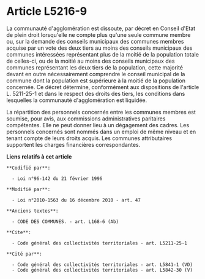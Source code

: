 # Article L5216-9

La communauté d'agglomération est dissoute, par décret en Conseil d'Etat de plein droit lorsqu'elle ne compte plus qu'une
seule commune membre ou, sur la demande des conseils municipaux des communes membres acquise par un vote des deux tiers au
moins des conseils municipaux des communes intéressées représentant plus de la moitié de la population totale de celles-ci,
ou de la moitié au moins des conseils municipaux des communes représentant les deux tiers de la population, cette majorité
devant en outre nécessairement comprendre le conseil municipal de la commune dont la population est supérieure à la moitié de
la population concernée. Ce décret détermine, conformément aux dispositions de l'article L. 5211-25-1 et dans le respect des
droits des tiers, les conditions dans lesquelles la communauté d'agglomération est liquidée. 

La répartition des personnels concernés entre les communes membres est soumise, pour avis, aux commissions administratives
paritaires compétentes. Elle ne peut donner lieu à un dégagement des cadres. Les personnels concernés sont nommés dans un
emploi de même niveau et en tenant compte de leurs droits acquis. Les communes attributaires supportent les charges
financières correspondantes.

**Liens relatifs à cet article**

	**Codifié par**:

	  - Loi n°96-142 du 21 février 1996

	**Modifié par**:

	  - Loi n°2010-1563 du 16 décembre 2010 - art. 47

	**Anciens textes**:

	  - CODE DES COMMUNES. - art. L168-6 (Ab)

	**Cite**:

	  - Code général des collectivités territoriales - art. L5211-25-1

	**Cité par**:

	  - Code général des collectivités territoriales - art. L5841-1 (VD)
	  - Code général des collectivités territoriales - art. L5842-30 (V)

